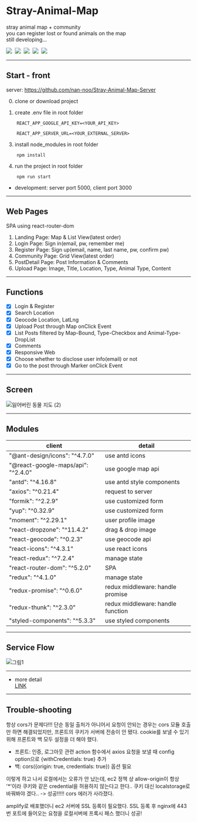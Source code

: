 # Stray-Animal-Map

stray animal map + community  
you can register lost or found animals on the map  
still developing...

<p>
<img src="https://img.shields.io/badge/React.js-61DAFB?style=flat-square&logo=react&logoColor=black">&nbsp;
<img src="https://img.shields.io/badge/Node.js-339933?style=flat-square&logo=Node.js&logoColor=white"/>&nbsp;
<img src="https://img.shields.io/badge/MongoDB-47A248?style=flat-square&logo=MongoDB&logoColor=white"/>&nbsp;
<img src="https://img.shields.io/badge/GoogleMapsAPI-4285f4?style=flat-square&logo=Google Maps&logoColor=white"/>&nbsp;
<img src="https://img.shields.io/badge/AWS-232F3E?style=flat-square&logo=Amazon AWS&logoColor=white"/>&nbsp;
</p>

---

## Start - front

server: https://github.com/nan-noo/Stray-Animal-Map-Server

0. clone or download project

1. create .env file in root folder

```
    REACT_APP_GOOGLE_API_KEY=<YOUR_API_KEY>

    REACT_APP_SERVER_URL=<YOUR_EXTERNAL_SERVER>
```

3. install node_modules in root folder

```
    npm install
```

4. run the project in root folder

```
    npm run start
```

- development: server port 5000, client port 3000

---

## Web Pages

SPA using react-router-dom

1. Landing Page: Map & List View(latest order)
2. Login Page: Sign in(email, pw, remember me)
3. Register Page: Sign up(email, name, last name, pw, confirm pw)
4. Community Page: Grid View(latest order)
5. PostDetail Page: Post Information & Comments
6. Upload Page: Image, Title, Location, Type, Animal Type, Content

---

## Functions

- [x] Login & Register
- [x] Search Location
- [x] Geocode Location, LatLng
- [x] Upload Post through Map onClick Event
- [x] List Posts filtered by Map-Bound, Type-Checkbox and Animal-Type-DropList
- [x] Comments
- [x] Responsive Web
- [x] Choose whether to disclose user info(email) or not
- [x] Go to the post through Marker onClick Event

---

## Screen

![잃어버린 동물 지도 (2)](https://user-images.githubusercontent.com/54002105/143589099-12932b20-1efe-490a-bc19-aec3b21f4e84.gif)

---

## Modules

| client                             | detail                            |
| ---------------------------------- | --------------------------------- |
| "@ant-design/icons": "^4.7.0"      | use antd icons                    |
| "@react-google-maps/api": "^2.4.0" | use google map api                |
| "antd": "^4.16.8"                  | use antd style components         |
| "axios": "^0.21.4"                 | request to server                 |
| "formik": "^2.2.9"                 | use customized form               |
| "yup": "^0.32.9"                   | use customized form               |
| "moment": "^2.29.1"                | user profile image                |
| "react-dropzone": "^11.4.2"        | drag & drop image                 |
| "react-geocode": "^0.2.3"          | use geocode api                   |
| "react-icons": "^4.3.1"            | use react icons                   |
| "react-redux": "^7.2.4"            | manage state                      |
| "react-router-dom": "^5.2.0"       | SPA                               |
| "redux": "^4.1.0"                  | manage state                      |
| "redux-promise": "^0.6.0"          | redux middleware: handle promise  |
| "redux-thunk": "^2.3.0"            | redux middleware: handle function |
| "styled-components": "^5.3.3"      | use styled components             |

---

## Service Flow

![그림1](https://user-images.githubusercontent.com/54002105/144594308-e5e6e72f-043f-4f47-87f9-5d7ae7a0d0a2.png)

---

- more detail  
  <a href="https://first-daisy-ddd.notion.site/Stray-Animal-Map-209a68fa7d974e60bf814b9282bd2ca1">LINK</a>

---

## Trouble-shooting

항상 cors가 문제다!!! 단순 동일 출처가 아니어서 요청이 안되는 경우는 cors 모듈 호출만 하면 해결되었지만, 프론트의 쿠키가 서버에 전송이 안 됐다. cookie를 보낼 수 있기 위해 프론트와 백 모두 설정을 더 해야 했다.

- 프론트: 인증, 로그아웃 관련 action 함수에서 axios 요청을 보낼 때 config option으로 {withCredentials: true} 추가
- 백: cors({origin: true, credentials: true}) 옵션 필요

이렇게 하고 나서 로컬에서는 오류가 안 났는데, ec2 정책 상 allow-origin이 항상 '\*'이라 쿠키와 같은 credential을 허용하지 않는다고 한다.. 쿠키 대신 localstorage로 바꿔봐야 겠다.. -> 성공!!!!! cors 에러가 사라졌다.

amplify로 배포했더니 ec2 서버에 SSL 등록이 필요했다. SSL 등록 후 nginx에 443번 포트에 들어오는 요청을 로컬서버에 프록시 패스 했더니 성공!
